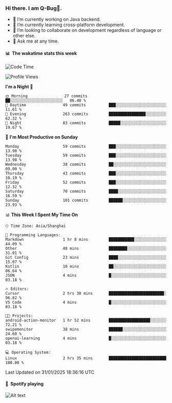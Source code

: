 ### Hi there. I am Q-Bug🐞.

- 🔭 I’m currently working on Java backend.
- 🌱 I’m currently learning cross-platform development.
- 👯 I’m looking to collaborate on development regardless of language or other else.
- 💬 Ask me at any time.

#### 📊 &nbsp;**The wakatime stats this week**  
<!--START_SECTION:waka-->
![Code Time](http://img.shields.io/badge/Code%20Time-235%20hrs%2024%20mins-blue)

![Profile Views](http://img.shields.io/badge/Profile%20Views-0-blue)

**I'm a Night 🦉** 

```text
🌞 Morning                27 commits          ██░░░░░░░░░░░░░░░░░░░░░░░   06.40 % 
🌆 Daytime                49 commits          ███░░░░░░░░░░░░░░░░░░░░░░   11.61 % 
🌃 Evening                263 commits         ████████████████░░░░░░░░░   62.32 % 
🌙 Night                  83 commits          █████░░░░░░░░░░░░░░░░░░░░   19.67 % 
```
📅 **I'm Most Productive on Sunday** 

```text
Monday                   59 commits          ███░░░░░░░░░░░░░░░░░░░░░░   13.98 % 
Tuesday                  59 commits          ███░░░░░░░░░░░░░░░░░░░░░░   13.98 % 
Wednesday                38 commits          ██░░░░░░░░░░░░░░░░░░░░░░░   09.00 % 
Thursday                 43 commits          ███░░░░░░░░░░░░░░░░░░░░░░   10.19 % 
Friday                   52 commits          ███░░░░░░░░░░░░░░░░░░░░░░   12.32 % 
Saturday                 70 commits          ████░░░░░░░░░░░░░░░░░░░░░   16.59 % 
Sunday                   101 commits         ██████░░░░░░░░░░░░░░░░░░░   23.93 % 
```


📊 **This Week I Spent My Time On** 

```text
🕑︎ Time Zone: Asia/Shanghai

💬 Programming Languages: 
Markdown                 1 hr 8 mins         ███████████░░░░░░░░░░░░░░   44.09 % 
Other                    48 mins             ████████░░░░░░░░░░░░░░░░░   31.01 % 
Git Config               23 mins             ████░░░░░░░░░░░░░░░░░░░░░   15.07 % 
Kotlin                   10 mins             ██░░░░░░░░░░░░░░░░░░░░░░░   06.64 % 
JSON                     4 mins              █░░░░░░░░░░░░░░░░░░░░░░░░   03.18 % 

🔥 Editors: 
Cursor                   2 hrs 30 mins       ████████████████████████░   96.82 % 
VS Code                  4 mins              █░░░░░░░░░░░░░░░░░░░░░░░░   03.18 % 

🐱‍💻 Projects: 
android-action-monitor   1 hr 52 mins        ██████████████████░░░░░░░   72.21 % 
swipemonitor             38 mins             ██████░░░░░░░░░░░░░░░░░░░   24.60 % 
openai-learning          4 mins              █░░░░░░░░░░░░░░░░░░░░░░░░   03.18 % 

💻 Operating System: 
Linux                    2 hrs 35 mins       █████████████████████████   100.00 % 
```


 Last Updated on 31/01/2025 18:36:16 UTC
<!--END_SECTION:waka-->

#### 🎵 &nbsp;**Spotify playing**  
![Alt text](https://spotify-recently-played-readme.vercel.app/api?user=e5y1o4x7kdt9kf2blu4wvmb4s&unique={true|1|on|yes})
